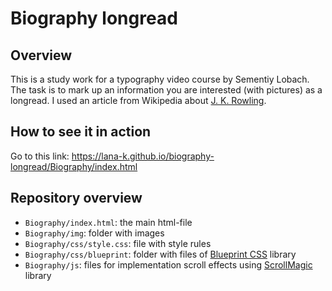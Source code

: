 # Biography longread

## Overview

This is a study work for a typography video course by Sementiy Lobach. The task is to mark up an information you are interested (with pictures) as a longread. I used an article from Wikipedia about [J. K. Rowling].

## How to see it in action

Go to this link: https://lana-k.github.io/biography-longread/Biography/index.html

## Repository overview

* `Biography/index.html`: the main html-file
* `Biography/img`: folder with images
* `Biography/css/style.css`: file with style rules
* `Biography/css/blueprint`: folder with files of [Blueprint CSS] library
* `Biography/js`: files for implementation scroll effects using [ScrollMagic] library

[J. K. Rowling]:https://ru.wikipedia.org/wiki/%D0%A0%D0%BE%D1%83%D0%BB%D0%B8%D0%BD%D0%B3,_%D0%94%D0%B6%D0%BE%D0%B0%D0%BD
[Blueprint CSS]:https://blueprintcss.io/
[ScrollMagic]:https://github.com/janpaepke/ScrollMagic
